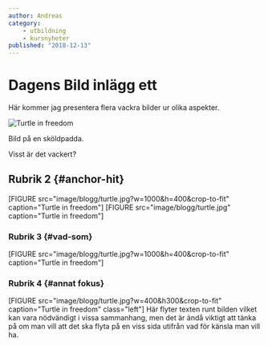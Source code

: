 ```yaml
---
author: Andreas
category:
    - utbildning
    - kursnyheter
published: "2018-12-13"
---
```

Dagens Bild inlägg ett
==================================

Här kommer jag presentera flera vackra bilder ur olika aspekter.

<picture>
    <source media="(min-width: 668px)" src="image/blogg/turtle.jpg?w=800">
    <source media="(min-width: 376px)" src="image/blogg/turtle.jpg?w=600&crop-to-fit">
    <img src="image/blogg/turtle.jpg?w=350&h=450&crop-to-fit" alt="Turtle in freedom">
</picture>



Bild på en sköldpadda.
<!--more-->

Visst är det vackert?



Rubrik 2 {#anchor-hit}
-----------------------------------

[FIGURE src="image/blogg/turtle.jpg?w=1000&h=400&crop-to-fit" caption="Turtle in freedom"]
[FIGURE src="image/blogg/turtle.jpg" caption="Turtle in freedom"]


### Rubrik 3 {#vad-som}
[FIGURE src="image/blogg/turtle.jpg?w=1000&h=400&crop-to-fit" caption="Turtle in freedom"]


### Rubrik 4 {#annat fokus}

[FIGURE src="image/blogg/turtle.jpg?w=400&h300&crop-to-fit" caption="Turtle in freedom" class="left"]
Här flyter texten runt bilden vilket kan vara nödvändigt i vissa sammanhang, men det är ändå viktigt att tänka på om man vill att det ska flyta på en viss sida utifrån vad för känsla man vill ha.
